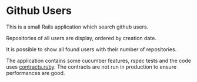 Github Users
============

This is a small Rails application which search github users.

Repositories of all users are display, ordered by creation date.

It is possible to show all found users with their number of repositories.

The application contains some cucumber features, rspec tests and the code
uses [contracts.ruby](https://github.com/egonSchiele/contracts.ruby). The contracts
are not run in production to ensure performances are good.
